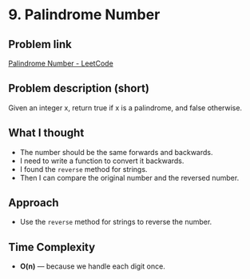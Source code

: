 # 9. Palindrome Number

## Problem link
[Palindrome Number - LeetCode](https://leetcode.com/problems/palindrome-number)

## Problem description (short)
Given an integer x, return true if x is a palindrome, and false otherwise.

## What I thought
- The number should be the same forwards and backwards.
- I need to write a function to convert it backwards.
- I found the `reverse` method for strings.
- Then I can compare the original number and the reversed number.

## Approach
- Use the `reverse` method for strings to reverse the number.

## Time Complexity
- **O(n)** — because we handle each digit once.